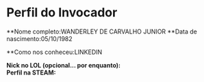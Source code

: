 Perfil do Invocador
========================

**Nome completo:WANDERLEY DE CARVALHO JUNIOR
**Data de nascimento:05/10/1982

**Como nos conheceu:LINKEDIN

**Nick no LOL (opcional... por enquanto):**   
**Perfil na STEAM:**


